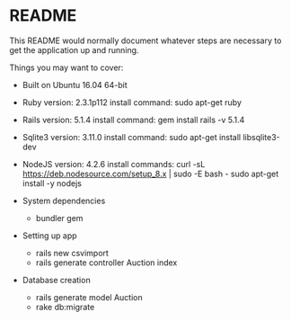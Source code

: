# README

This README would normally document whatever steps are necessary to get the
application up and running.

Things you may want to cover:

* Built on Ubuntu 16.04 64-bit

* Ruby version: 2.3.1p112
  install command: sudo apt-get ruby
 
* Rails version: 5.1.4
  install command: gem install rails -v 5.1.4

* Sqlite3 version: 3.11.0
  install command: sudo apt-get install libsqlite3-dev

* NodeJS version: 4.2.6
  install commands: curl -sL https://deb.nodesource.com/setup_8.x | sudo -E bash -
                    sudo apt-get install -y nodejs

* System dependencies
  - bundler gem

* Setting up app
  - rails new csvimport
  - rails generate controller Auction index

* Database creation
  - rails generate model Auction
  - rake db:migrate



